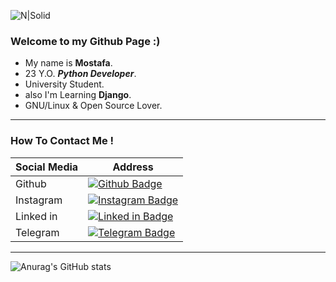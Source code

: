 ![N|Solid](https://i.pinimg.com/originals/e4/26/70/e426702edf874b181aced1e2fa5c6cde.gif)

### **Welcome to my Github Page :)**
- My name is **Mostafa**.
- 23 Y.O. **_Python Developer_**.
- University Student.
- also I'm Learning **Django**.
- GNU/Linux & Open Source Lover.


---
### How To Contact Me !
| Social Media | Address |
| ------ | ------ |
| Github | [![Github Badge](https://img.shields.io/badge/-@mosihere-skyblue?style=circle&labelColor=black&logo=github&logoColor=white&link=https://github.com/mosihere)](https://github.com/mosihere) |
| Instagram |[![Instagram Badge](https://img.shields.io/badge/-@mosihere-skyblue?style=circle&labelColor=white&logo=instagram&logoColor=purple&link=https://instagram.com/mosihere)](https://instagram.com/mosihere)  |
| Linked in | [![Linked in Badge](https://img.shields.io/badge/-@Mostafa.khoshhal-skyblue?style=circle&labelColor=blue&logo=linkedin&logoColor=white&link=https://t.me/mosihere)](https://www.linkedin.com/in/mostafa-khoshhal-40765b192)  |
| Telegram |[![Telegram Badge](https://img.shields.io/badge/-@mosihere-skyblue?style=circle&labelColor=fff&logo=telegram&logoColor=white&link=https://t.me/mosihere)](https://t.me/mosihere) |


---
![Anurag's GitHub stats](https://github-readme-stats.vercel.app/api?username=mosihere&show_icons=true&theme=vue-dark)
